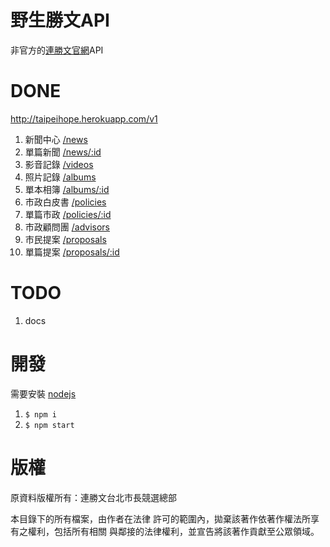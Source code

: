 # 野生勝文API

非官方的[連勝文官網](http://taipeihope.tw/)API

# DONE

http://taipeihope.herokuapp.com/v1

1. 新聞中心 [/news](http://taipeihope.herokuapp.com/v1/news)
2. 單篇新聞 [/news/:id](http://taipeihope.herokuapp.com/v1/news/59)
3. 影音記錄 [/videos](http://taipeihope.herokuapp.com/v1/videos)
4. 照片記錄 [/albums](http://taipeihope.herokuapp.com/v1/albums)
5. 單本相簿 [/albums/:id](http://taipeihope.herokuapp.com/v1/albums/set72157646850190108)
6. 市政白皮書 [/policies](http://taipeihope.herokuapp.com/v1/policies)
7. 單篇市政 [/policies/:id](http://taipeihope.herokuapp.com/v1/policies/286)
8. 市政顧問團 [/advisors](http://taipeihope.herokuapp.com/v1/advisors)
9. 市民提案 [/proposals](http://taipeihope.herokuapp.com/v1/proposals)
10. 單篇提案 [/proposals/:id](http://taipeihope.herokuapp.com/v1/proposals/106)

# TODO
1. docs

# 開發

需要安裝 [nodejs](http://nodejs.org/)

1. `$ npm i`
2. `$ npm start`

# 版權

原資料版權所有：連勝文台北市長競選總部

本目錄下的所有檔案，由作者在法律 許可的範圍內，拋棄該著作依著作權法所享有之權利，包括所有相關 與鄰接的法律權利，並宣告將該著作貢獻至公眾領域。